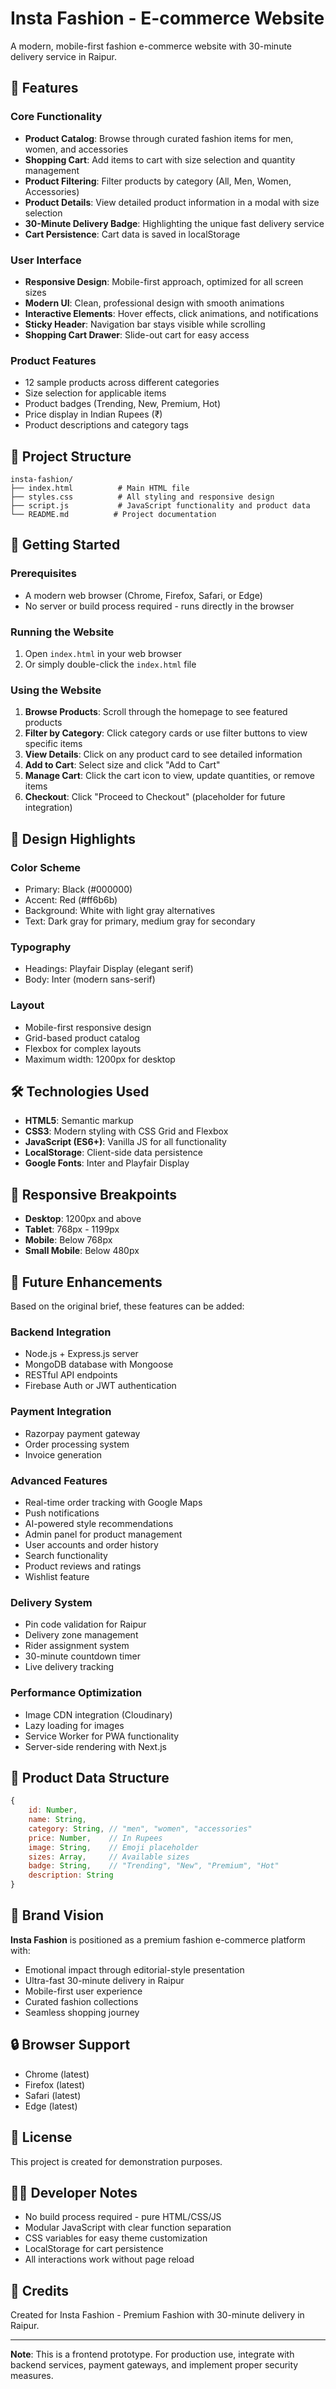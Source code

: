 # Insta Fashion - E-commerce Website

A modern, mobile-first fashion e-commerce website with 30-minute delivery service in Raipur.

## 🎯 Features

### Core Functionality
- **Product Catalog**: Browse through curated fashion items for men, women, and accessories
- **Shopping Cart**: Add items to cart with size selection and quantity management
- **Product Filtering**: Filter products by category (All, Men, Women, Accessories)
- **Product Details**: View detailed product information in a modal with size selection
- **30-Minute Delivery Badge**: Highlighting the unique fast delivery service
- **Cart Persistence**: Cart data is saved in localStorage

### User Interface
- **Responsive Design**: Mobile-first approach, optimized for all screen sizes
- **Modern UI**: Clean, professional design with smooth animations
- **Interactive Elements**: Hover effects, click animations, and notifications
- **Sticky Header**: Navigation bar stays visible while scrolling
- **Shopping Cart Drawer**: Slide-out cart for easy access

### Product Features
- 12 sample products across different categories
- Size selection for applicable items
- Product badges (Trending, New, Premium, Hot)
- Price display in Indian Rupees (₹)
- Product descriptions and category tags

## 📁 Project Structure

```
insta-fashion/
├── index.html          # Main HTML file
├── styles.css          # All styling and responsive design
├── script.js           # JavaScript functionality and product data
└── README.md          # Project documentation
```

## 🚀 Getting Started

### Prerequisites
- A modern web browser (Chrome, Firefox, Safari, or Edge)
- No server or build process required - runs directly in the browser

### Running the Website
1. Open `index.html` in your web browser
2. Or simply double-click the `index.html` file

### Using the Website
1. **Browse Products**: Scroll through the homepage to see featured products
2. **Filter by Category**: Click category cards or use filter buttons to view specific items
3. **View Details**: Click on any product card to see detailed information
4. **Add to Cart**: Select size and click "Add to Cart"
5. **Manage Cart**: Click the cart icon to view, update quantities, or remove items
6. **Checkout**: Click "Proceed to Checkout" (placeholder for future integration)

## 🎨 Design Highlights

### Color Scheme
- Primary: Black (#000000)
- Accent: Red (#ff6b6b)
- Background: White with light gray alternatives
- Text: Dark gray for primary, medium gray for secondary

### Typography
- Headings: Playfair Display (elegant serif)
- Body: Inter (modern sans-serif)

### Layout
- Mobile-first responsive design
- Grid-based product catalog
- Flexbox for complex layouts
- Maximum width: 1200px for desktop

## 🛠️ Technologies Used

- **HTML5**: Semantic markup
- **CSS3**: Modern styling with CSS Grid and Flexbox
- **JavaScript (ES6+)**: Vanilla JS for all functionality
- **LocalStorage**: Client-side data persistence
- **Google Fonts**: Inter and Playfair Display

## 📱 Responsive Breakpoints

- **Desktop**: 1200px and above
- **Tablet**: 768px - 1199px
- **Mobile**: Below 768px
- **Small Mobile**: Below 480px

## 🔄 Future Enhancements

Based on the original brief, these features can be added:

### Backend Integration
- Node.js + Express.js server
- MongoDB database with Mongoose
- RESTful API endpoints
- Firebase Auth or JWT authentication

### Payment Integration
- Razorpay payment gateway
- Order processing system
- Invoice generation

### Advanced Features
- Real-time order tracking with Google Maps
- Push notifications
- AI-powered style recommendations
- Admin panel for product management
- User accounts and order history
- Search functionality
- Product reviews and ratings
- Wishlist feature

### Delivery System
- Pin code validation for Raipur
- Delivery zone management
- Rider assignment system
- 30-minute countdown timer
- Live delivery tracking

### Performance Optimization
- Image CDN integration (Cloudinary)
- Lazy loading for images
- Service Worker for PWA functionality
- Server-side rendering with Next.js

## 📝 Product Data Structure

```javascript
{
    id: Number,
    name: String,
    category: String, // "men", "women", "accessories"
    price: Number,    // In Rupees
    image: String,    // Emoji placeholder
    sizes: Array,     // Available sizes
    badge: String,    // "Trending", "New", "Premium", "Hot"
    description: String
}
```

## 🎯 Brand Vision

**Insta Fashion** is positioned as a premium fashion e-commerce platform with:
- Emotional impact through editorial-style presentation
- Ultra-fast 30-minute delivery in Raipur
- Mobile-first user experience
- Curated fashion collections
- Seamless shopping journey

## 🔒 Browser Support

- Chrome (latest)
- Firefox (latest)
- Safari (latest)
- Edge (latest)

## 📄 License

This project is created for demonstration purposes.

## 👨‍💻 Developer Notes

- No build process required - pure HTML/CSS/JS
- Modular JavaScript with clear function separation
- CSS variables for easy theme customization
- LocalStorage for cart persistence
- All interactions work without page reload

## 🎉 Credits

Created for Insta Fashion - Premium Fashion with 30-minute delivery in Raipur.

---

**Note**: This is a frontend prototype. For production use, integrate with backend services, payment gateways, and implement proper security measures.
